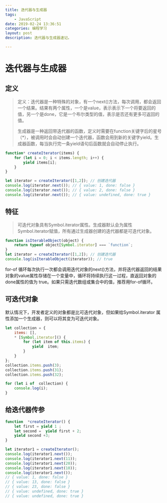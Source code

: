 ```yaml
---
title: 迭代器与生成器
tags:
    - JavaScript
date: 2019-02-24 13:36:51
categories: 编程学习
layout: post
description: 迭代器与生成器速记。

---
```


# 迭代器与生成器
## 定义
> 定义：迭代器是一种特殊的对象，有一个next()方法，每次调用，都会返回一个结果。结果有两个属性，一个是value，表示表示下一个将要返回的值，另一个是done，它是一个布尔类型的值，表示是否还有更多可返回的值。
> 
> 生成器是一种返回带迭代器的函数，定义时需要在function关键字后的星号（*），被调用时会自动创建一个迭代器，函数会用到新的关键字yield。生成器函数，每当执行完一条yield语句后函数就会自动停止执行。


```js
function* createIterator(items) {
    for (let i = 0; i < items.length; i++) {
        yield items[i];
    }
}

let iterator = createIterator([1,2]); // 创建迭代器
console.log(iterator.next()); // { value: 1, done: false }
console.log(iterator.next()); // { value: 2, done: false }
console.log(iterator.next()); // { value: undefined, done: true }
```

## 特征
> 可迭代对象具有Symbol.iterator属性。生成器默认会为属性Symbol.iterator赋值，所有通过生成器创建的迭代器都是可迭代对象。


```js
function isIterableObject(object) {
    return typeof object[Symbol.iterator] === `function`;
}
let iterator = createIterator([1,2]); // 创建迭代器
console.log(isIterableObject(iterator)); // true
```

for-of 循环每次执行一次都会调用迭代对象的next()方法，并将迭代器返回的结果对象的value属性存储在一个变量中，循环将持续执行这一过程，直返回对象的done属性的值为 true。如果只需迭代数组或集合中的值，推荐用for-of循环。

## 可迭代对象
默认情况下，开发者定义的对象都是比可迭代对象，但如果给Symbol.iterator 属性添加一个生成器，则可以将其变为可迭代对象。


```js
let collection = {
    items: [],
    * [Symbol.iterator]() {
        for (let item of this.items) {
            yield  item;
        }
    }
};
collection.items.push(3);
collection.items.push(31);
collection.items.push(32);

for (let i of  collection) {
    console.log(i);
}
```

## 给迭代器传参
```js
function  *createIterator() {
    let first = yield 1 ;
    let second =  yield first + 2;
    yield second +3;
}

let iterator1 = createIterator();
console.log(iterator1.next());
console.log(iterator1.next(11));
console.log(iterator1.next(20));
console.log(iterator1.next(10));
console.log(iterator1.next());
// { value: 1, done: false }
// { value: 13, done: false }
// { value: 23, done: false }
// { value: undefined, done: true }
// { value: undefined, done: true }
```

